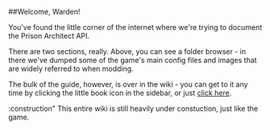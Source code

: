 ##Welcome, Warden!

You've found the little corner of the internet where we're trying to document the Prison Architect API.

There are two sections, really. Above, you can see a folder browser - in there we've dumped some of the game's main config files and images that are widely referred to when modding.

The bulk of the guide, however, is over in the wiki - you can get to it any time by clicking the little book icon in the sidebar, or just [click here](https://github.com/aubergine10/Prison-Architect-API/wiki).

:construction" This entire wiki is still heavily under constuction, just like the game.
